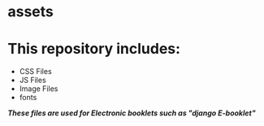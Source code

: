 # assets

# This repository includes:

* CSS Files
* JS Files
* Image Files
* fonts


***These files are used for Electronic booklets such as "django E-booklet"***
